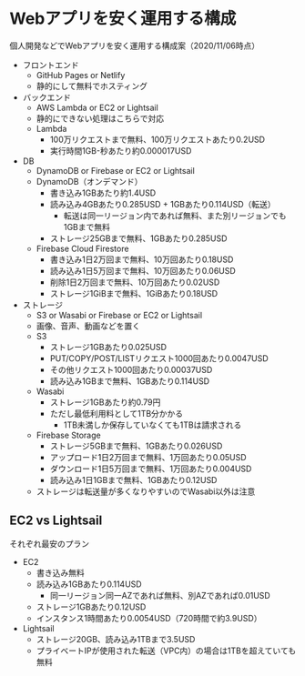 # Webアプリを安く運用する構成

個人開発などでWebアプリを安く運用する構成案（2020/11/06時点）

- フロントエンド
    - GitHub Pages or Netlify
    - 静的にして無料でホスティング
- バックエンド
    - AWS Lambda or EC2 or Lightsail
    - 静的にできない処理はこちらで対応
    - Lambda
        - 100万リクエストまで無料、100万リクエストあたり0.2USD
        - 実行時間1GB-秒あたり約0.000017USD
- DB
    - DynamoDB or Firebase or EC2 or Lightsail
    - DynamoDB（オンデマンド）
        - 書き込み1GBあたり約1.4USD
        - 読み込み4GBあたり0.285USD + 1GBあたり0.114USD（転送）
            - 転送は同一リージョン内であれば無料、また別リージョンでも1GBまで無料
        - ストレージ25GBまで無料、1GBあたり0.285USD
    - Firebase Cloud Firestore
        - 書き込み1日2万回まで無料、10万回あたり0.18USD
        - 読み込み1日5万回まで無料、10万回あたり0.06USD
        - 削除1日2万回まで無料、10万回あたり0.02USD
        - ストレージ1GiBまで無料、1GiBあたり0.18USD
- ストレージ
    - S3 or Wasabi or Firebase or EC2 or Lightsail
    - 画像、音声、動画などを置く
    - S3
        - ストレージ1GBあたり0.025USD
        - PUT/COPY/POST/LISTリクエスト1000回あたり0.0047USD
        - その他リクエスト1000回あたり0.00037USD
        - 読み込み1GBまで無料、1GBあたり0.114USD
    - Wasabi
        - ストレージ1GBあたり約0.79円
        - ただし最低利用料として1TB分かかる
            - 1TB未満しか保存していなくても1TBは請求される
    - Firebase Storage
        - ストレージ5GBまで無料、1GBあたり0.026USD
        - アップロード1日2万回まで無料、1万回あたり0.05USD
        - ダウンロード1日5万回まで無料、1万回あたり0.004USD
        - 読み込み1日1GBまで無料、1GBあたり0.12USD
    - ストレージは転送量が多くなりやすいのでWasabi以外は注意


## EC2 vs Lightsail

それぞれ最安のプラン

- EC2
    - 書き込み無料
    - 読み込み1GBあたり0.114USD
        - 同一リージョン同一AZであれば無料、別AZであれば0.01USD
    - ストレージ1GBあたり0.12USD
    - インスタンス1時間あたり0.0054USD（720時間で約3.9USD）
- Lightsail
    - ストレージ20GB、読み込み1TBまで3.5USD
    - プライベートIPが使用された転送（VPC内）の場合は1TBを超えていても無料
